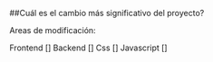 ##Cuál es el cambio más significativo del proyecto?

Areas de modificación:

Frontend []
Backend []
Css []
Javascript []

